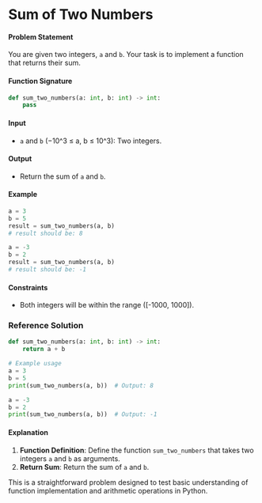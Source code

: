 # Sum of Two Numbers

#### Problem Statement

You are given two integers, `a` and `b`. Your task is to implement a function that returns their sum.

#### Function Signature

```python
def sum_two_numbers(a: int, b: int) -> int:
    pass
```

#### Input

- `a` and `b` (−10^3 ≤ a, b ≤ 10^3): Two integers.

#### Output

- Return the sum of `a` and `b`.

#### Example

```python
a = 3
b = 5
result = sum_two_numbers(a, b)
# result should be: 8

a = -3
b = 2
result = sum_two_numbers(a, b)
# result should be: -1
```

#### Constraints

- Both integers will be within the range \([-1000, 1000]\).

### Reference Solution

```python
def sum_two_numbers(a: int, b: int) -> int:
    return a + b

# Example usage
a = 3
b = 5
print(sum_two_numbers(a, b))  # Output: 8

a = -3
b = 2
print(sum_two_numbers(a, b))  # Output: -1
```

#### Explanation

1. **Function Definition**: Define the function `sum_two_numbers` that takes two integers `a` and `b` as arguments.
2. **Return Sum**: Return the sum of `a` and `b`.

This is a straightforward problem designed to test basic understanding of function implementation and arithmetic operations in Python.